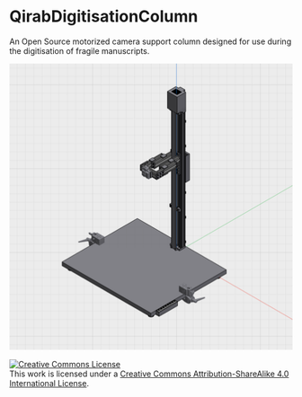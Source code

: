 # QirabDigitisationColumn
An Open Source motorized camera support column designed for use during the digitisation of fragile manuscripts.

![QDC100 v1.2 CAD](https://github.com/Qirab/QirabDigitisationColumn/blob/main/QDC100v1.2.png?raw=true)


<a rel="license" href="http://creativecommons.org/licenses/by-sa/4.0/"><img alt="Creative Commons License" style="border-width:0" src="https://i.creativecommons.org/l/by-sa/4.0/88x31.png" /></a><br />This work is licensed under a <a rel="license" href="http://creativecommons.org/licenses/by-sa/4.0/">Creative Commons Attribution-ShareAlike 4.0 International License</a>.
